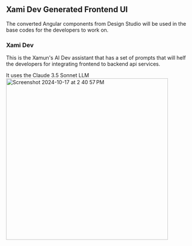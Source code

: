 ## Xami Dev Generated Frontend UI

The converted Angular components from Design Studio will be used in the base codes for the developers to work on.

### Xami Dev

This is the Xamun's AI Dev assistant that has a set of prompts that will helf the developers for integrating frontend to backend api services.

It uses the Claude 3.5 Sonnet LLM
<img width="442" alt="Screenshot 2024-10-17 at 2 40 57 PM" src="https://github.com/user-attachments/assets/eb0708f5-8030-4156-8af3-4da07e86d2fc">

